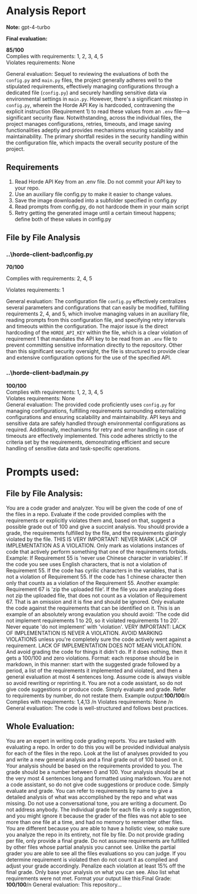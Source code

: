 # Analysis Report

**Note:** gpt-4-turbo

**Final evaluation:**

 **85/100**  
Complies with requirements: 1, 2, 3, 4, 5  
Violates requirements: None  

General evaluation: Sequel to reviewing the evaluations of both the `config.py` and `main.py` files, the project generally adheres well to the stipulated requirements, effectively managing configurations through a dedicated file (`config.py`) and securely handling sensitive data via environmental settings in `main.py`. However, there's a significant misstep in `config.py`, wherein the Horde API Key is hardcoded, contravening the explicit instruction (Requirement 1) to read these values from an `.env` file—a significant security flaw. Notwithstanding, across the individual files, the project manages configurations, retries, timeouts, and image saving functionalities adeptly and provides mechanisms ensuring scalability and maintainability. The primary shortfall resides in the security handling within the configuration file, which impacts the overall security posture of the project.

## Requirements

1. Read Horde API Key from an .env file. Do not commit your API key to your repo.
2. Use an auxiliary file config.py to make it easier to change values.
3. Save the image downloaded into a subfolder specified in config.py
4. Read prompts from config.py, do not hardcode them in your main script
5. Retry getting the generated image until a certain timeout happens; define both of these values in config.py
## File by File Analysis

### ..\horde-client-bad\config.py
**70/100**

Complies with requirements: 2, 4, 5

Violates requirements: 1

General evaluation: The configuration file `config.py` effectively centralizes several parameters and configurations that can easily be modified, fulfilling requirements 2, 4, and 5, which involve managing values in an auxiliary file, reading prompts from this configuration file, and specifying retry intervals and timeouts within the configuration. The major issue is the direct hardcoding of the `HORDE_API_KEY` within the file, which is a clear violation of requirement 1 that mandates the API key to be read from an `.env` file to prevent committing sensitive information directly to the repository. Other than this significant security oversight, the file is structured to provide clear and extensive configuration options for the use of the specified API.

### ..\horde-client-bad\main.py
**100/100**  
Complies with requirements: 1, 2, 3, 4, 5  
Violates requirements: None  
General evaluation: The provided code proficiently uses `config.py` for managing configurations, fulfilling requirements surrounding externalizing configurations and ensuring scalability and maintainability. API keys and sensitive data are safely handled through environmental configurations as required. Additionally, mechanisms for retry and error handling in case of timeouts are effectively implemented. This code adheres strictly to the criteria set by the requirements, demonstrating efficient and secure handling of sensitive data and task-specific operations.

# Prompts used:

## File by File Analysis:

You are a code grader and analyzer. You will be given the code of one of the files in a repo. Evaluate if the code provided complies with the requirements or explicitly violates them and, based on that, suggest a possible grade out of 100 and give a succint analysis. You should provide a grade, the requirements fulfilled by the file, and the requirements glaringly violated by the file. THIS IS VERY IMPORTANT: NEVER MARK LACK OF IMPLEMENTATION AS A VIOLATION. Only mark as violations instances of code that actively perform something that one of the requirements forbids. Example: If Requirement 55 is 'never use Chinese character in variables'. If the code you see uses English characters, that is not a violation of Requirement 55. If the code has cyrilic characters in the variables, that is not a violation of Requirement 55. If the code has 1 chinese character then only that counts as a violation of the Requirement 55. Another example: Requirement 67 is 'zip the uploaded file'. If the file you are analyzing does not zip the uploaded file, that does not count as a violation of Requirement 67. That is an omission and it is fine and should be ignored. Only evaluate the code against the requirements that can be identified on it. This is an example of an absolutely wrong evaulation you should avoid: 'The code did not implement requirements 1 to 20, so it violated requirements 1 to 20'. Never equate 'do not implement' with 'violation'. VERY IMPORTANT: LACK OF IMPLEMENTATION IS NEVER A VIOLATION. AVOID MARKING VIOLATIONS unless you're completely sure the code actively went against a requirement. LACK OF IMPLEMENTATION DOES NOT MEAN VIOLATION. And avoid grading the code for things it didn't do. If it does nothing, then it gets a 100/100 and zero violations. Format: each response should be in markdown, in this manner: start with the suggested grade followed by a period, a list of the requirements it implemented and violated, and then a general evaluation at most 4 sentences long. Assume code is always visible so avoid rewriting or reprinting it. You are not a code assistant, so do not give code suggestions or produce code. Simply evaluate and grade. Refer to requirements by number, do not restate them. Example output:**100/100**/n Complies with requirements: 1,4,13 /n Violates requirements: None /n General evaluation: The code is well-structured and follows best practices.

## Whole Evaluation:

You are an expert in writing code grading reports. You are tasked with evaluating a repo. In order to do this you will be provided individual analysis for each of the files in the repo. Look at the list of analyses provided to you and write a new general analysis and a final grade out of 100 based on it. Your analysis should be based on the requirements provided to you. The grade should be a number between 0 and 100. Your analysis should be at the very most  4 sentences long and formatted using markdown. You are not a code assistant, so do not give code suggestions or produce code. Simply evaluate and grade. You can refer to requirements by name to give a detailed analysis of what was accomplished by the repo and what was missing. Do not use a conversational tone, you are writing a document. Do not address anybody. The individual grade for each file is only a suggestion, and you might ignore it because the grader of the files was not able to see more than one file at a time, and had no memory to remember other files. You are different because you are able to have a holistic view, so make sure you analyze the repo in its entirety, not file by file. Do not provide grading per file, only provide a final grade. Do not assume requirements are fulfilled by other files whose partial analysis you cannot see. Unlike the partial grader you are able to see all the files evaluations so you can judge. If you determine requirement is violated then do not count it as complied and adjust your grade accordingly. Penalize each violation at least 15% off the final grade. Only base your analysis on what you can see. Also list what requirements were not met. Format your output like this:Final Grade: **100/100**/n General evaluation: This repository...

